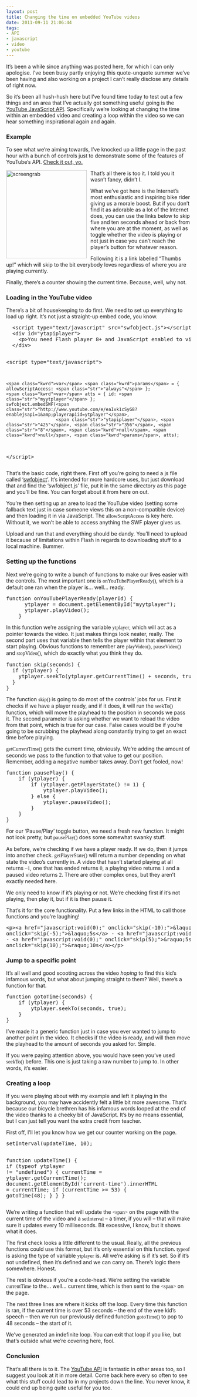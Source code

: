 ```yaml
---
layout: post
title: Changing the time on embedded YouTube videos
date: 2011-09-11 21:06:44
tags:
- API
- javascript
- video
- youtube
---
```

<p>It’s been a while since anything was posted here, for which I can only apologise. I’ve been busy partly enjoying this quote-unquote summer we’ve been having and also working on a project I can’t really disclose any details of right now. </p>
<p>So it’s been all hush-hush here but I’ve found time today to test out a few things and an area that I’ve actually got something useful going is the <a href="http://code.google.com/apis/youtube/js_api_reference.html">YouTube JavaScript API</a>. Specifically we’re looking at changing the time within an embedded video and creating a loop within the video so we can hear something inspirational again and again.</p>
<h3>Example</h3>
<p>To see what we’re aiming towards, I’ve knocked up a little page in the past hour with a bunch of controls just to demonstrate some of the features of YouTube’s API. <a href="http://www.mattcrouch.net/experiments/yt-js-time/" target="_blank">Check it out, yo.</a></p>
<p><a href="http://www.mattcrouch.net/experiments/yt-js-time/"><img style="background-image: none; border-right-width: 0px; margin: 0px 10px 0px 0px; padding-left: 0px; padding-right: 0px; display: inline; float: left; border-top-width: 0px; border-bottom-width: 0px; border-left-width: 0px; padding-top: 0px" title="screengrab" border="0" alt="screengrab" align="left" src="{{ site.baseurl }}/assets/screengrab.png" width="220" height="240" /></a></p>
<p>That’s all there is too it. I told you it wasn’t fancy, didn’t I. </p>
<p>What we’ve got here is the Internet’s most enthusiastic and inspiring bike rider giving us a morale boost. But if you don’t find it as adorable as a lot of the Internet does, you can use the links below to skip five and ten seconds ahead or back from where you are at the moment, as well as toggle whether the video is playing or not just in case you can’t reach the player’s button for whatever reason.</p>
<p>Following it is a link labelled “Thumbs up!” which will skip to the bit everybody loves regardless of where you are playing currently.</p>
<p>Finally, there’s a counter showing the current time. Because, well, why not.</p>
<h3>Loading in the YouTube video</h3>
<p>There’s a bit of housekeeping to do first. We need to set up everything to load up right. It’s not just a straight-up embed code, you know.</p>
<pre class="csharpcode">  <span class="kwrd">&lt;</span><span class="html">script</span> <span class="attr">type</span><span class="kwrd">="text/javascript"</span> <span class="attr">src</span><span class="kwrd">="swfobject.js"</span><span class="kwrd">&gt;&lt;/</span><span class="html">script</span><span class="kwrd">&gt;</span>    
  &lt;div id=<span class="str">"ytapiplayer"</span>&gt;
    &lt;p&gt;You need Flash player 8+ and JavaScript enabled to view this video.&lt;/p&gt;
  &lt;/div&gt;

  &lt;script type=<span class="str">"text/javascript"</span>&gt;

    <span class="kwrd">var</span> <span class="kwrd">params</span> = { allowScriptAccess: <span class="str">"always"</span> };
    <span class="kwrd">var</span> atts = { id: <span class="str">"myytplayer"</span> };
    swfobject.embedSWF(<span class="str">"http://www.youtube.com/e/eaIvk1cSyG8?enablejsapi=1&amp;playerapiid=ytplayer"</span>,
                       <span class="str">"ytapiplayer"</span>, <span class="str">"425"</span>, <span class="str">"356"</span>, <span class="str">"8"</span>, <span class="kwrd">null</span>, <span class="kwrd">null</span>, <span class="kwrd">params</span>, atts);
<span class="kwrd">&lt;/</span><span class="html">script</span><span class="kwrd">&gt;</span></pre>
<p>That’s the basic code, right there. First off you’re going to need a js file called ‘<a href="http://code.google.com/p/swfobject/">swfobject</a>’. It’s intended for more hardcore uses, but just download that and find the ‘swfobject.js’ file, put it in the same directory as this page and you’ll be fine. You can forget about it from here on out. </p>
<p>You’re then setting up an area to load the YouTube video (setting some fallback text just in case someone views this on a non-compatible device) and then loading it in via JavaScript. The <font face="Consolas">allowScriptAccess</font> is key here. Without it, we won’t be able to access anything the SWF player gives us.</p>
<p>Upload and run that and everything should be dandy. You’ll need to upload it because of limitations within Flash in regards to downloading stuff to a local machine. Bummer.</p>
<h3>Setting up the functions</h3>
<p>Next we’re going to write a bunch of functions to make our lives easier with the controls. The most important one is <font face="Consolas">onYouTubePlayerReady()</font>, which is a default one ran when the player is… well… ready.</p>
<pre class="csharpcode"><span class="kwrd">function</span> onYouTubePlayerReady(playerId) {
      ytplayer = document.getElementById(<span class="str">"myytplayer"</span>);
      ytplayer.playVideo();
    }</pre>
<p>In this function we’re assigning the variable <font face="Consolas">ytplayer</font>, which will act as a pointer towards the video. It just makes things look neater, really. The second part uses that variable then tells the player within that element to start playing. Obvious functions to remember are <font face="Consolas">playVideo()</font>, <font face="Consolas">pauseVideo()</font> and <font face="Consolas">stopVideo()</font>, which do exactly what you think they do.</p>
<pre class="csharpcode"><span class="kwrd">function</span> skip(seconds) {
  <span class="kwrd">if</span> (ytplayer) {
    ytplayer.seekTo(ytplayer.getCurrentTime() + seconds, <span class="kwrd">true</span>);
  }
}</pre>
<style type="text/css">.csharpcode, .csharpcode pre<br />
{<br />
	font-size: small;<br />
	color: black;<br />
	font-family: consolas, "Courier New", courier, monospace;<br />
	background-color: #ffffff;<br />
	/*white-space: pre;*/<br />
}<br />
.csharpcode pre { margin: 0em; }<br />
.csharpcode .rem { color: #008000; }<br />
.csharpcode .kwrd { color: #0000ff; }<br />
.csharpcode .str { color: #006080; }<br />
.csharpcode .op { color: #0000c0; }<br />
.csharpcode .preproc { color: #cc6633; }<br />
.csharpcode .asp { background-color: #ffff00; }<br />
.csharpcode .html { color: #800000; }<br />
.csharpcode .attr { color: #ff0000; }<br />
.csharpcode .alt<br />
{<br />
	background-color: #f4f4f4;<br />
	width: 100%;<br />
	margin: 0em;<br />
}<br />
.csharpcode .lnum { color: #606060; }<br />
</style>
<p>The function <font face="Consolas">skip()</font> is going to do most of the controls’ jobs for us. First it checks if we have a player ready, and if it does, it will run the <font face="Consolas">seekTo()</font> function, which will move the playhead to the position in seconds we pass it. The second parameter is asking whether we want to reload the video from that point, which is true for our case. False cases would be if you’re going to be scrubbing the playhead along constantly trying to get an exact time before playing.</p>
<p><font face="Consolas">getCurrentTime()</font> gets the current time, obviously. We’re adding the amount of seconds we pass to the function to that value to get our position. Remember, adding a negative number takes away. Don’t get fooled, now!</p>
<pre class="csharpcode"><span class="kwrd">function</span> pausePlay() {
    <span class="kwrd">if</span> (ytplayer) {
        <span class="kwrd">if</span> (ytplayer.getPlayerState() != 1) {
            ytplayer.playVideo();
        } <span class="kwrd">else</span> {
            ytplayer.pauseVideo();
        }
    }
}</pre>
<style type="text/css">.csharpcode, .csharpcode pre<br />
{<br />
	font-size: small;<br />
	color: black;<br />
	font-family: consolas, "Courier New", courier, monospace;<br />
	background-color: #ffffff;<br />
	/*white-space: pre;*/<br />
}<br />
.csharpcode pre { margin: 0em; }<br />
.csharpcode .rem { color: #008000; }<br />
.csharpcode .kwrd { color: #0000ff; }<br />
.csharpcode .str { color: #006080; }<br />
.csharpcode .op { color: #0000c0; }<br />
.csharpcode .preproc { color: #cc6633; }<br />
.csharpcode .asp { background-color: #ffff00; }<br />
.csharpcode .html { color: #800000; }<br />
.csharpcode .attr { color: #ff0000; }<br />
.csharpcode .alt<br />
{<br />
	background-color: #f4f4f4;<br />
	width: 100%;<br />
	margin: 0em;<br />
}<br />
.csharpcode .lnum { color: #606060; }<br />
</style>
<p>For our ‘Pause/Play’ toggle button, we need a fresh new function. It might not look pretty, but <font face="Consolas">pausePlay()</font> does some somewhat swanky stuff.</p>
<p>As before, we’re checking if we have a player ready. If we do, then it jumps into another check. <font face="Consolas">getPlayerState()</font> will return a number depending on what state the video’s currently in. A video that hasn’t started playing at all returns <font face="Consolas">–1</font>, one that has ended returns <font face="Consolas">0</font>, a playing video returns <font face="Consolas">1</font> and a paused video returns <font face="Consolas">2</font>. There are other complex ones, but they aren’t exactly needed here. </p>
<p>We only need to know if it’s playing or not. We’re checking first if it’s not playing, then play it, but if it is then pause it.</p>
<p>That’s it for the core functionality. Put a few links in the HTML to call those functions and you’re laughing!</p>
<pre class="csharpcode"><span class="kwrd">&lt;</span><span class="html">p</span><span class="kwrd">&gt;&lt;</span><span class="html">a</span> <span class="attr">href</span><span class="kwrd">="javascript:void(0);"</span> <span class="attr">onclick</span><span class="kwrd">="skip(-10);"</span><span class="kwrd">&gt;</span><span class="attr">&amp;laquo;</span>10s<span class="kwrd">&lt;/</span><span class="html">a</span><span class="kwrd">&gt;</span> - <span class="kwrd">&lt;</span><span class="html">a</span> <span class="attr">href</span><span class="kwrd">="javascript:void(0);"<br /></span><span class="attr">onclick</span><span class="kwrd">="skip(-5);"</span><span class="kwrd">&gt;</span><span class="attr">&amp;laquo;</span>5s<span class="kwrd">&lt;/</span><span class="html">a</span><span class="kwrd">&gt;</span> - <span class="kwrd">&lt;</span><span class="html">a</span> <span class="attr">href</span><span class="kwrd">="javascript:void(0);"</span> <span class="attr">onclick</span><span class="kwrd">="pausePlay();"</span><span class="kwrd">&gt;</span>Pause/Play<span class="kwrd">&lt;/</span><span class="html">a</span><span class="kwrd">&gt;<br /></span>- <span class="kwrd">&lt;</span><span class="html">a</span> <span class="attr">href</span><span class="kwrd">="javascript:void(0);"</span> <span class="attr">onclick</span><span class="kwrd">="skip(5);"</span><span class="kwrd">&gt;</span><span class="attr">&amp;raquo;</span>5s<span class="kwrd">&lt;/</span><span class="html">a</span><span class="kwrd">&gt;</span> - <span class="kwrd">&lt;</span><span class="html">a</span> <span class="attr">href</span><span class="kwrd">="javascript:void(0);"</span> <br /><span class="attr">onclick</span><span class="kwrd">="skip(10);"</span><span class="kwrd">&gt;</span><span class="attr">&amp;raquo;</span>10s<span class="kwrd">&lt;/</span><span class="html">a</span><span class="kwrd">&gt;&lt;/</span><span class="html">p</span><span class="kwrd">&gt;</span>
</pre>
<style type="text/css">.csharpcode, .csharpcode pre<br />
{<br />
	font-size: small;<br />
	color: black;<br />
	font-family: consolas, "Courier New", courier, monospace;<br />
	background-color: #ffffff;<br />
	/*white-space: pre;*/<br />
}<br />
.csharpcode pre { margin: 0em; }<br />
.csharpcode .rem { color: #008000; }<br />
.csharpcode .kwrd { color: #0000ff; }<br />
.csharpcode .str { color: #006080; }<br />
.csharpcode .op { color: #0000c0; }<br />
.csharpcode .preproc { color: #cc6633; }<br />
.csharpcode .asp { background-color: #ffff00; }<br />
.csharpcode .html { color: #800000; }<br />
.csharpcode .attr { color: #ff0000; }<br />
.csharpcode .alt<br />
{<br />
	background-color: #f4f4f4;<br />
	width: 100%;<br />
	margin: 0em;<br />
}<br />
.csharpcode .lnum { color: #606060; }<br />
</style>
<h3>Jump to a specific point</h3>
<p>It’s all well and good scooting across the video <em>hoping </em>to find this kid’s infamous words, but what about jumping straight to them? Well, there’s a function for that.</p>
<pre class="csharpcode"><span class="kwrd">function</span> gotoTime(seconds) {
    <span class="kwrd">if</span> (ytplayer) {
        ytplayer.seekTo(seconds, <span class="kwrd">true</span>);
    }
}</pre>
<style type="text/css">.csharpcode, .csharpcode pre<br />
{<br />
	font-size: small;<br />
	color: black;<br />
	font-family: consolas, "Courier New", courier, monospace;<br />
	background-color: #ffffff;<br />
	/*white-space: pre;*/<br />
}<br />
.csharpcode pre { margin: 0em; }<br />
.csharpcode .rem { color: #008000; }<br />
.csharpcode .kwrd { color: #0000ff; }<br />
.csharpcode .str { color: #006080; }<br />
.csharpcode .op { color: #0000c0; }<br />
.csharpcode .preproc { color: #cc6633; }<br />
.csharpcode .asp { background-color: #ffff00; }<br />
.csharpcode .html { color: #800000; }<br />
.csharpcode .attr { color: #ff0000; }<br />
.csharpcode .alt<br />
{<br />
	background-color: #f4f4f4;<br />
	width: 100%;<br />
	margin: 0em;<br />
}<br />
.csharpcode .lnum { color: #606060; }<br />
</style>
<p>I’ve made it a generic function just in case you ever wanted to jump to another point in the video. It checks if the video is ready, and will then move the playhead to the amount of seconds you asked for. Simple.</p>
<p>If you were paying attention above, you would have seen you’ve used <font face="Consolas">seekTo()</font> before. This one is just taking a raw number to jump to. In other words, it’s easier. </p>
<h3>Creating a loop</h3>
<p>If you were playing about with my example and left it playing in the background, you may have accidently felt a little bit more awesome. That’s because our bicycle brethren has his infamous words looped at the end of the video thanks to a cheeky bit of JavaScript. It’s by no means essential, but I can just tell you want the extra credit from teacher.</p>
<p>First off, I’ll let you know how we get our counter working on the page.</p>
<pre class="csharpcode">setInterval(updateTime, 10);

<span class="kwrd">function</span> updateTime() {
    <span class="kwrd">if</span> (<span class="kwrd">typeof</span> ytplayer != <span class="str">"undefined"</span>) {
        currentTime = ytplayer.getCurrentTime();
        document.getElementById(<span class="str">'current-time'</span>).innerHTML = currentTime;
        <span class="kwrd">if</span> (currentTime &gt;= 53) {
            gotoTime(48);
        }
    }
}</pre>
<style type="text/css">.csharpcode, .csharpcode pre<br />
{<br />
	font-size: small;<br />
	color: black;<br />
	font-family: consolas, "Courier New", courier, monospace;<br />
	background-color: #ffffff;<br />
	/*white-space: pre;*/<br />
}<br />
.csharpcode pre { margin: 0em; }<br />
.csharpcode .rem { color: #008000; }<br />
.csharpcode .kwrd { color: #0000ff; }<br />
.csharpcode .str { color: #006080; }<br />
.csharpcode .op { color: #0000c0; }<br />
.csharpcode .preproc { color: #cc6633; }<br />
.csharpcode .asp { background-color: #ffff00; }<br />
.csharpcode .html { color: #800000; }<br />
.csharpcode .attr { color: #ff0000; }<br />
.csharpcode .alt<br />
{<br />
	background-color: #f4f4f4;<br />
	width: 100%;<br />
	margin: 0em;<br />
}<br />
.csharpcode .lnum { color: #606060; }<br />
</style>
<p>We’re writing a function that will update the <font face="Consolas">&lt;span&gt;</font> on the page with the current time of the video and a <font face="Consolas">setInterval</font> – a timer, if you will – that will make sure it updates every 10 milliseconds. Bit excessive, I know, but it shows what it does.</p>
<p>The first check looks a little different to the usual. Really, all the previous functions could use this format, but it’s only essential on this function. <font face="Consolas">typeof</font> is asking the type of variable <font face="Consolas">ytplayer</font> is. All we’re asking is if it’s set. So if it’s not undefined, then it’s defined and we can carry on. There’s logic there somewhere. Honest.</p>
<p>The rest is obvious if you’re a code-head. We’re setting the variable <font face="Consolas">currentTime</font> to the… well… current time, which is then sent to the <font face="Consolas">&lt;span&gt;</font> on the page.</p>
<p>The next three lines are where it kicks off the loop. Every time this function is ran, if the current time is over 53 seconds – the end of the wee kid’s speech – then we run our previously defined function <font face="Consolas">gotoTime()</font> to pop to 48 seconds – the start of it.</p>
<p>We’ve generated an indefinite loop. You can exit that loop if you like, but that’s outside what we’re covering here, fool.</p>
<h3>Conclusion</h3>
<p>That’s all there is to it. The <a href="http://code.google.com/apis/youtube/getting_started.html">YouTube API</a> is fantastic in other areas too, so I suggest you look at it in more detail. Come back here every so often to see what this stuff could lead to in my projects down the line. You never know, it could end up being quite useful for you too.</p>
<style type="text/css">.csharpcode, .csharpcode pre<br />
{<br />
	font-size: small;<br />
	color: black;<br />
	font-family: consolas, "Courier New", courier, monospace;<br />
	background-color: #ffffff;<br />
	/*white-space: pre;*/<br />
}<br />
.csharpcode pre { margin: 0em; }<br />
.csharpcode .rem { color: #008000; }<br />
.csharpcode .kwrd { color: #0000ff; }<br />
.csharpcode .str { color: #006080; }<br />
.csharpcode .op { color: #0000c0; }<br />
.csharpcode .preproc { color: #cc6633; }<br />
.csharpcode .asp { background-color: #ffff00; }<br />
.csharpcode .html { color: #800000; }<br />
.csharpcode .attr { color: #ff0000; }<br />
.csharpcode .alt<br />
{<br />
	background-color: #f4f4f4;<br />
	width: 100%;<br />
	margin: 0em;<br />
}<br />
.csharpcode .lnum { color: #606060; }<br />
</style>
